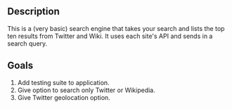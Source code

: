 ## Description
This is a (very basic) search engine that takes your search and lists the top
ten results from Twitter and Wiki.  It uses each site's API and sends in a 
search query.

## Goals
1. Add testing suite to application.
2. Give option to search only Twitter or Wikipedia.
3. Give Twitter geolocation option.
